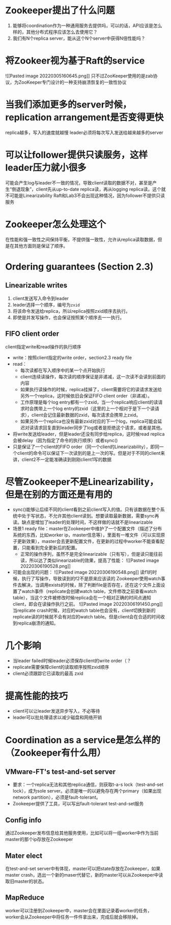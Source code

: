 # Zookeeper提出了什么问题
1. 能够将coordination作为一种通用服务去提供吗，可以的话，API应该是怎么样的，其他分布式程序应该怎么去使用它？
2. 我们有N个replica server，能从这个N个server中获得N倍性能吗？
# 将Zookeer视为基于Raft的service
![[Pasted image 20220305160645.png]]
只不过ZooKeeper使用的是zab协议，为ZooKeeper专门设计的一种支持崩溃恢复的一致性协议
# 当我们添加更多的server时候，replication arrangement是否变得更快
replica越多，写入的速度就越慢
leader必须将每次写入发送给越来越多的server
# 可以让follower提供只读服务，这样leader压力就小很多
可能会产生log与leader不一致的情况，导致client读取的数据不对，甚至是产生“倒退现象”，client先从up-to-date replica读，再从logging replica读。这个就不可能是Linearizability
Raft和Lab3不会出现这种情况，因为follower不提供只读服务
# Zookeeper怎么处理这个
在性能和强一致性之间保持平衡，不提供强一致性，允许从replica读取数据，但是在其他方面则是保证了顺序。
# Ordering guarantees (Section 2.3)
## Linearizable writes
1. client发送写入命令到leader
2. leader选择一个顺序，编号为`zxid`
3. 将该命令发送给replica，所以replica按照zxid顺序去执行。
4. 即使是并发写操作，也会保证按照某个顺序去一一执行。
## FIFO client order
client指定write和read操作的执行顺序
- write：按照client指定的write order，section2.3 ready file
- read：
	- 每次读都在写入顺序中的某一个点开始执行
	- client连续读操作，每次读的顺序保证是非递减，这一次读不会读到前面的内容
	- 如果执行读操作的时候，replica挂掉了，client需要将它的读请求发送给另外一个replica，这时候依旧会保证FIFO client order（非递减）。
	- 工作原理是每个log entry都有一个zxid，当一个replica响应client的读请求时会携带上一个log entry的zxid（这里的上一个相对于是下一个读请求），client会记住最新数据的zxid，每次请求会携带上zxid。
	- 如果另外一个replica也没有最新zxid对应的下一个log，replica可能会延迟对读请求回复直到leader同步了log或者是拒绝这个请求，或者是其他。
- 将write发送给leader，但是leader还没有同步给replica，这时候read replica会被delay（因为指定了命令的执行顺序）或者sync()
- 只是保证了一个client的FIFO order（同一个clien的Linearizability），即同一个client的命令可以保证下一次读到的是上一次的写。但是对于不同的client来讲，client2不一定能准确读到刚刚client1写的数据
# 尽管Zookeeper不是Linearizability，但是在别的方面还是有用的
- sync()能够让后续不同的client看到之前client写入的值。只有该数据在整个系统中处于写状态，不允许其他client读到。想要读取最新数据，需要sync再读。缺点是增加了leader的处理时间，不这样做的话就不是linearizable
- 场景1 ready file：master在Zookeeper中维护了一个配置文件（描述了分布系统的东西，比如worker ip，master信息等），里面有一堆文件（可以实现原子更新效果），master会去更新配置文件，在更新的过程中worker不能查看配置，只能看到完全更新后的配置。
	- 正常的操作序列，虽然不是完全linearizable（只有写），但是读只能往前读，所以达了类似linearizable的效果，提高了性能：
![[Pasted image 20220306190528.png]]
- 可能会出现的问题：
![[Pasted image 20220306190548.png]]
	读f1的时候，执行了写操作，导致读到的f2不是原来应该读的
	Zookeeper使用watch事件去解决，当调用exists的时候，除了判断file是否存在，还在这个文件上面设置了watch事件（replicate会创建watch table，文件修改之前查看watch table），当这个文件被修改时候replica会在一个相对正确的时间点通知client，即会在读操作执行之前。
![[Pasted image 20220306191450.png]]
	当replicate crash时候，对应的watch table也会没有，client切换到新的replicate读的时候就不会有对应的watch table。但是client会在合适的时间收到replica崩溃的通知。
# 几个影响
- 当leader failed时候leader必须保存client的write order（？
- replicate需要保障client的读取顺序按照zxid顺序
- client必须跟踪它已读取的最高 zxid
# 提高性能的技巧
- client可以让leader发送异步写入，不必等待
- leader可以批处理请求以减少磁盘和网络开销
# Coordination as a service是怎么样的（Zookeeper有什么用）
## VMware-FT's test-and-set server
- 要求：一个replica无法和其他replica通信，则获取t-a-s lock（test-and-set lock），成为sole server。必须是唯一的以避免存在两个primary（如果出现network partition），必须是fault-tolerant。
- Zookeeper提供了工具，可以写出fault-tolerant test-and-set服务
## Config info
通过Zookeeper发布信息给其他服务使用，比如可以将一组worker中作为当前master的那个ip存放在Zookeeper
## Mater elect
在test-and-set server中有体现，master可以把state存放在Zookeeper，如果master crash，选出一个新的maser代替它，新的master可以从Zookeeper中读取旧master的状态。
## MapReduce
worker可以注册到Zookeeper中，master会在里面记录着worker的任务，worker会从Zookeeper中将任务一件件拿出来，完成后就会移除掉。

